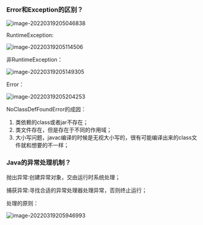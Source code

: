 ### Error和Exception的区别？

![image-20220319205046838](http://static.codenote.xyz/20220319205046.png)

RuntimeException:

![image-20220319205114506](http://static.codenote.xyz/20220319205114.png)

非RuntimeException：

![image-20220319205149305](http://static.codenote.xyz/20220319205149.png)

Error：

![image-20220319205204253](http://static.codenote.xyz/20220319205204.png)

NoClassDefFoundError的成因：

1. 类依赖的class或者jar不存在；
2. 类文件存在，但是存在于不同的作用域；
3. 大小写问题，javac编译的时候是无视大小写的，很有可能编译出来的class文件就和想要的不一样；

### Java的异常处理机制？

抛出异常∶创建异常对象，交由运行时系统处理；

捕获异常:寻找合适的异常处理器处理异常，否则终止运行；

处理的原则：

![image-20220319205946993](http://static.codenote.xyz/20220319205947.png)

